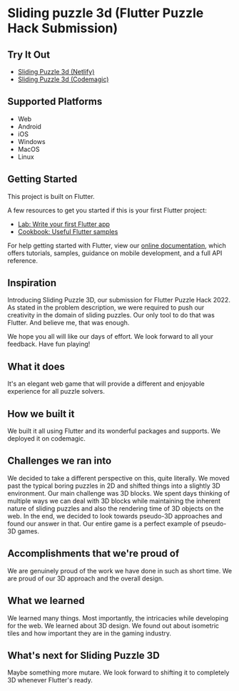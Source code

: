 # Sliding puzzle 3d (Flutter Puzzle Hack Submission)

## Try It Out
- [Sliding Puzzle 3d (Netlify)](https://sliding-puzzle-3d.netlify.app/)
- [Sliding Puzzle 3d (Codemagic)](https://sliding_puzzle_3d.codemagic.app)

## Supported Platforms
- Web
- Android
- iOS
- Windows
- MacOS
- Linux

## Getting Started

This project is built on Flutter.

A few resources to get you started if this is your first Flutter project:

- [Lab: Write your first Flutter app](https://flutter.dev/docs/get-started/codelab)
- [Cookbook: Useful Flutter samples](https://flutter.dev/docs/cookbook)

For help getting started with Flutter, view our
[online documentation](https://flutter.dev/docs), which offers tutorials,
samples, guidance on mobile development, and a full API reference.

## Inspiration
Introducing Sliding Puzzle 3D, our submission for Flutter Puzzle Hack 2022. As stated in the problem description, we were required to push our creativity in the domain of sliding puzzles. Our only tool to do that was Flutter. And believe me, that was enough. 

We hope you all will like our days of effort. We look forward to all your feedback. Have fun playing! 

## What it does
It's an elegant web game that will provide a different and enjoyable experience for all puzzle solvers.

## How we built it
We built it all using Flutter and its wonderful packages and supports. We deployed it on codemagic. 

## Challenges we ran into
We decided to take a different perspective on this, quite literally. We moved past the typical boring puzzles in 2D and shifted things into a slightly 3D environment. Our main challenge was 3D blocks. We spent days thinking of multiple ways we can deal with 3D blocks while maintaining the inherent nature of sliding puzzles and also the rendering time of 3D objects on the web. In the end, we decided to look towards pseudo-3D approaches and found our answer in that. Our entire game is a perfect example of pseudo-3D games.

## Accomplishments that we're proud of
We are genuinely proud of the work we have done in such as short time. We are proud of our 3D approach and the overall design.

## What we learned
We learned many things. Most importantly, the intricacies while developing for the web. We learned about 3D design. We found out about isometric tiles and how important they are in the gaming industry.

## What's next for Sliding Puzzle 3D
Maybe something more mutare. We look forward to shifting it to completely 3D whenever Flutter's ready. 

